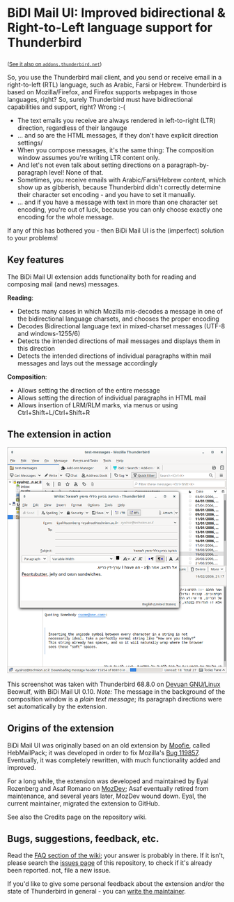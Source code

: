 # BiDI Mail UI: Improved bidirectional & Right-to-Left language support for Thunderbird

<sub>([See it also on `addons.thunderbird.net`](https://addons.thunderbird.net/thunderbird/addon/bidi-mail-ui/))</sub>

So, you use the Thunderbird mail client, and you send or receive email in a right-to-left (RTL) language, such as Arabic, Farsi or Hebrew. Thunderbird is based on Mozilla/Firefox, and Firefox supports webpages in those languages, right? So, surely Thunderbird must have bidirectional capabilities and support, right? Wrong :-(

* The text emails you receive are always rendered in left-to-right (LTR) direction, regardless of their langauge
* ... and so are the HTML messages, if they don't have explicit direction settings/
* When you compose messages, it's the same thing: The composition window assumes you're writing LTR content only.
* And let's not even talk about setting directions on a paragraph-by-paragraph level! None of that.
* Sometimes, you receive emails with Arabic/Farsi/Hebrew content, which show up as gibberish, because Thunderbird didn't correctly determine their character set encoding - and you have to set it manually.
* ... and if you have a message with text in more than one character set encoding, you're out of luck, because you can only choose exactly one encoding for the whole message.

If any of this has bothered you - then BiDi Mail UI is the (imperfect) solution to your problems!

## Key features

The BiDi Mail UI extension adds functionality both for reading and composing mail (and news) messages.

**Reading**:

* Detects many cases in which Mozilla mis-decodes a message in one of the bidirectional language charsets, and chooses the proper encoding
* Decodes Bidirectional language text in mixed-charset messages (UTF-8 and windows-1255/6)
* Detects the intended directions of mail messages and displays them in this direction
* Detects the intended directions of individual paragraphs within mail messages and lays out the message accordingly

**Composition**:

* Allows setting the direction of the entire message
* Allows setting the direction of individual paragraphs in HTML mail
* Allows insertion of LRM/RLM marks, via menus or using Ctrl+Shift+L/Ctrl+Shift+R

## The extension in action

![bidimailui in action](https://github.com/eyalroz/bidimailui/blob/master/.github/images/basic-screenshot.png?raw=true)

This screenshot was taken with Thunderbird 68.8.0 on [Devuan GNU/Linux](https://www.devuan.org/) Beowulf, with BiDi Mail UI 0.10. *Note:* The message in the background of the composition window is a *plain text message*; its paragraph directions were set automatically by the extension.

## <a name="origins"> Origins of the extension

BiDi Mail UI was originally based on an old extension by 
[Moofie](http://www.typo.co.il/~mooffie/), called HebMailPack;
it was developed in order to fix Mozilla's 
[Bug 119857](http://bugzilla.mozilla.org/show_bug.cgi?id=119857).
Eventually, it was completely rewritten, with much functionality added and improved.

For a long while, the extension was developed and maintained by Eyal Rozenberg and Asaf Romano on [MozDev](http://www.mozdev.org/); Asaf eventually retired from maintenance, and several years later, MozDev wound down. Eyal, the current maintainer, migrated the extension to GitHub.

See also the Credits page on the repository wiki.

## <a name="feedback"> Bugs, suggestions, feedback, etc.

Read the [FAQ section of the wiki](https://github.com/eyalroz/removedupes/wiki/FAQ-(Frequently-Asked-Questions)); your answer is probably in there. If it isn't, please search the [issues page](https://github.com/eyalroz/removedupes/issues) of this repository, to check if it's already been reported. not, file a new issue. 

If you'd like to give some personal feedback about the extension and/or the state of Thunderbird in general - you can [write the maintainer](mailto:eyalroz@technion.ac.il).

